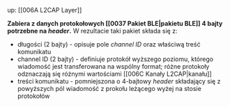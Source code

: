 up: [[006A L2CAP Layer]]

**Zabiera z danych protokołowych [[0037 Pakiet BLE|pakietu BLE]] 4 bajty potrzebne na *header*.** W rezultacie taki pakiet składa się z:

- długości (2 bajty) - opisuje pole *channel ID* oraz właściwą treść komunikatu
- channel ID (2 bajty) - definiuje protokół wyższego poziomu, którego wiadomość jest transferowana na wspólny format; różne protokoły odznaczają się różnymi wartościami [[006C Kanały L2CAP|kanału]]
- treści komunikatu - pomniejszona o 4-bajtowy *header* składający się z powyższych pól wiadomość z prokołu leżącego wyżej na stosie protokołów